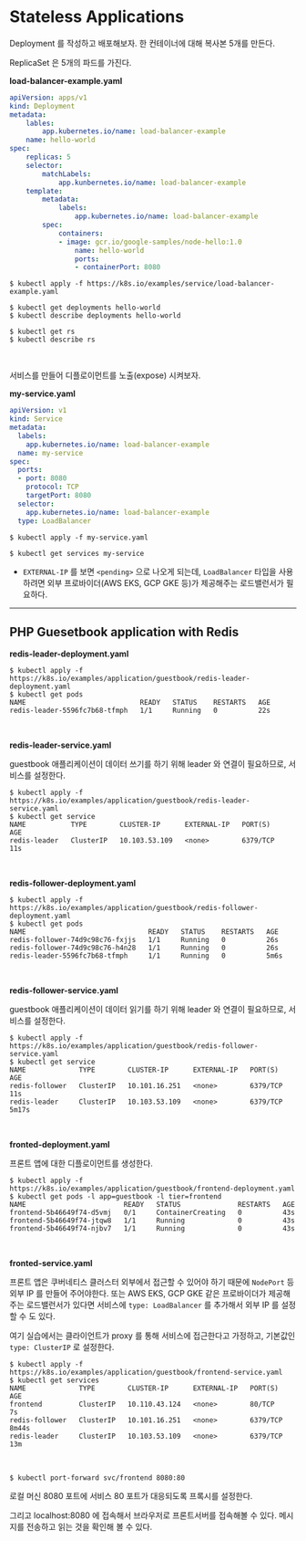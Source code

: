 # Stateless Applications



Deployment 를 작성하고 배포해보자. 한 컨테이너에 대해 복사본 5개를 만든다.

ReplicaSet 은 5개의 파드를 가진다.

**load-balancer-example.yaml**

```yaml
apiVersion: apps/v1
kind: Deployment
metadata:
	lables:
		app.kubernetes.io/name: load-balancer-example
	name: hello-world
spec:
	replicas: 5
	selector:
		matchLabels:
			app.kunbernetes.io/name: load-balancer-example
	template:
		metadata:
			labels:
				app.kubernetes.io/name: load-balancer-example
		spec:
			containers:
			- image: gcr.io/google-samples/node-hello:1.0
				name: hello-world
				ports:
				- containerPort: 8080
```

```shell
$ kubectl apply -f https://k8s.io/examples/service/load-balancer-example.yaml

$ kubectl get deployments hello-world
$ kubectl describe deployments hello-world

$ kubectl get rs
$ kubectl describe rs
```

<br />

서비스를 만들어 디플로이먼트를 노출(expose) 시켜보자.

**my-service.yaml**

```yaml
apiVersion: v1
kind: Service
metadata:
  labels:
    app.kubernetes.io/name: load-balancer-example
  name: my-service
spec:
  ports:
  - port: 8080
    protocol: TCP
    targetPort: 8080
  selector:
    app.kubernetes.io/name: load-balancer-example
  type: LoadBalancer
```

```shell
$ kubectl apply -f my-service.yaml

$ kubectl get services my-service
```

- `EXTERNAL-IP` 를 보면 `<pending>` 으로 나오게 되는데, `LoadBalancer` 타입을 사용하려면 외부 프로바이더(AWS EKS, GCP GKE 등)가 제공해주는 로드밸런서가 필요하다.



---



## PHP Guesetbook application with Redis

**redis-leader-deployment.yaml**

```shell
$ kubectl apply -f https://k8s.io/examples/application/guestbook/redis-leader-deployment.yaml
$ kubectl get pods
NAME                            READY   STATUS    RESTARTS   AGE
redis-leader-5596fc7b68-tfmph   1/1     Running   0          22s
```

<br />

**redis-leader-service.yaml**

guestbook 애플리케이션이 데이터 쓰기를 하기 위해 leader 와 연결이 필요하므로, 서비스를 설정한다.

```shell
$ kubectl apply -f https://k8s.io/examples/application/guestbook/redis-leader-service.yaml
$ kubectl get service
NAME           TYPE        CLUSTER-IP      EXTERNAL-IP   PORT(S)    AGE
redis-leader   ClusterIP   10.103.53.109   <none>        6379/TCP   11s
```

<br />

**redis-follower-deployment.yaml**

```shell
$ kubectl apply -f https://k8s.io/examples/application/guestbook/redis-follower-deployment.yaml
$ kubectl get pods
NAME                              READY   STATUS    RESTARTS   AGE
redis-follower-74d9c98c76-fxjjs   1/1     Running   0          26s
redis-follower-74d9c98c76-h4n28   1/1     Running   0          26s
redis-leader-5596fc7b68-tfmph     1/1     Running   0          5m6s
```

<br />

**redis-follower-service.yaml**

guestbook 애플리케이션이 데이터 읽기를 하기 위해 leader 와 연결이 필요하므로, 서비스를 설정한다.

```shell
$ kubectl apply -f https://k8s.io/examples/application/guestbook/redis-follower-service.yaml
$ kubectl get service
NAME             TYPE        CLUSTER-IP      EXTERNAL-IP   PORT(S)    AGE
redis-follower   ClusterIP   10.101.16.251   <none>        6379/TCP   11s
redis-leader     ClusterIP   10.103.53.109   <none>        6379/TCP   5m17s
```

<br />

**fronted-deployment.yaml**

프론트 앱에 대한 디플로이먼트를 생성한다.

```shell
$ kubectl apply -f https://k8s.io/examples/application/guestbook/frontend-deployment.yaml
$ kubectl get pods -l app=guestbook -l tier=frontend
NAME                        READY   STATUS              RESTARTS   AGE
frontend-5b46649f74-d5vmj   0/1     ContainerCreating   0          43s
frontend-5b46649f74-jtqw8   1/1     Running             0          43s
frontend-5b46649f74-njbv7   1/1     Running             0          43s
```

<br />

**fronted-service.yaml**

프론트 앱은 쿠버네티스 클러스터 외부에서 접근할 수 있어야 하기 때문에 `NodePort` 등 외부 IP 를 만들어 주어야한다. 또는 AWS EKS, GCP GKE 같은 프로바이더가 제공해주는 로드밸런서가 있다면 서비스에 `type: LoadBalancer` 를 추가해서 외부 IP 를 설정할 수 도 있다.

여기 실습에서는 클라이언트가 proxy 를 통해 서비스에 접근한다고 가정하고, 기본값인 `type: ClusterIP` 로 설정한다.

```shell
$ kubectl apply -f https://k8s.io/examples/application/guestbook/frontend-service.yaml
$ kubectl get services
NAME             TYPE        CLUSTER-IP      EXTERNAL-IP   PORT(S)    AGE
frontend         ClusterIP   10.110.43.124   <none>        80/TCP     7s
redis-follower   ClusterIP   10.101.16.251   <none>        6379/TCP   8m44s
redis-leader     ClusterIP   10.103.53.109   <none>        6379/TCP   13m
```

<br />

```shell
$ kubectl port-forward svc/frontend 8080:80
```

로컬 머신 8080 포트에 서비스 80 포트가 대응되도록 프록시를 설정한다.

그리고 localhost:8080 에 접속해서 브라우저로 프론트서버를 접속해볼 수 있다. 메시지를 전송하고 읽는 것을 확인해 볼 수 있다.

<br />

<br />

<br />

<br />

<br />









